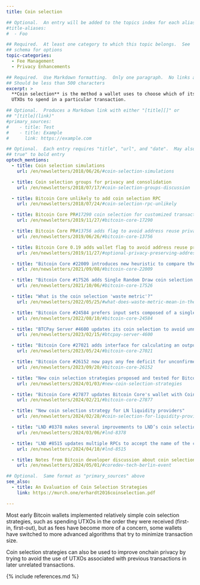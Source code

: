 ```yaml
---
title: Coin selection

## Optional.  An entry will be added to the topics index for each alias
#title-aliases:
#  - Foo

## Required.  At least one category to which this topic belongs.  See
## schema for options
topic-categories:
  - Fee Management
  - Privacy Enhancements

## Required.  Use Markdown formatting.  Only one paragraph.  No links allowed.
## Should be less than 500 characters
excerpt: >
  **Coin selection** is the method a wallet uses to choose which of its
  UTXOs to spend in a particular transaction.

## Optional.  Produces a Markdown link with either "[title][]" or
## "[title](link)"
#primary_sources:
#    - title: Test
#    - title: Example
#      link: https://example.com

## Optional.  Each entry requires "title", "url", and "date".  May also use "feature:
## true" to bold entry
optech_mentions:
  - title: Coin selection simulations
    url: /en/newsletters/2018/06/26/#coin-selection-simulations

  - title: Coin selection groups for privacy and consolidation
    url: /en/newsletters/2018/07/17/#coin-selection-groups-discussion

  - title: Bitcoin Core unlikely to add coin selection RPC
    url: /en/newsletters/2018/07/24/#coin-selection-rpc-unlikely

  - title: Bitcoin Core PR#17290 coin selection for customized transactions
    url: /en/newsletters/2019/11/27/#bitcoin-core-17290

  - title: Bitcoin Core PR#13756 adds flag to avoid address reuse privacy loss
    url: /en/newsletters/2019/06/26/#bitcoin-core-13756

  - title: Bitcoin Core 0.19 adds wallet flag to avoid address reuse privacy loss
    url: /en/newsletters/2019/11/27/#optional-privacy-preserving-address-management

  - title: "Bitcoin Core #22009 introduces new heuristic to compare the effectiveness of coin selection results"
    url: /en/newsletters/2021/09/08/#bitcoin-core-22009

  - title: "Bitcoin Core #17526 adds Single Random Draw coin selection algorithm"
    url: /en/newsletters/2021/10/06/#bitcoin-core-17526

  - title: "What is the coin selection 'waste metric'?"
    url: /en/newsletters/2022/05/25/#what-does-waste-metric-mean-in-the-context-of-coin-selection

  - title: "Bitcoin Core #24584 prefers input sets composed of a single output type for privacy"
    url: /en/newsletters/2022/08/10/#bitcoin-core-24584

  - title: "BTCPay Server #4600 updates its coin selection to avoid unnecessary inputs for payjoin"
    url: /en/newsletters/2023/02/15/#btcpay-server-4600

  - title: "Bitcoin Core #27021 adds interface for calculating an output's ancestor fee deficit"
    url: /en/newsletters/2023/05/24/#bitcoin-core-27021

  - title: "Bitcoin Core #26152 now pays any fee deficit for unconfirmed outputs chosen by coin selection"
    url: /en/newsletters/2023/09/20/#bitcoin-core-26152

  - title: "New coin selection strategies proposed and tested for Bitcoin Core"
    url: /en/newsletters/2024/01/03/#new-coin-selection-strategies

  - title: "Bitcoin Core #27877 updates Bitcoin Core's wallet with CoinGrinder coin selection strategy"
    url: /en/newsletters/2024/02/21/#bitcoin-core-27877

  - title: "New coin selection strategy for LN liquidity providers"
    url: /en/newsletters/2024/02/28/#coin-selection-for-liquidity-providers

  - title: "LND #8378 makes several improvements to LND’s coin selection features"
    url: /en/newsletters/2024/03/06/#lnd-8378

  - title: "LND #8515 updates multiple RPCs to accept the name of the coin selection strategy to be used"
    url: /en/newsletters/2024/04/10/#lnd-8515

  - title: Notes from Bitcoin developer discussion about coin selection
    url: /en/newsletters/2024/05/01/#coredev-tech-berlin-event

## Optional.  Same format as "primary_sources" above
see_also:
  - title: An Evaluation of Coin Selection Strategies
    link: https://murch.one/erhardt2016coinselection.pdf

---
```

Most early Bitcoin wallets implemented relatively simple coin
selection strategies, such as spending UTXOs in the order they were
received (first-in, first-out), but as fees have become more of a
concern, some wallets have switched to more advanced algorithms that
try to minimize transaction size.

Coin selection strategies can also be used to improve onchain privacy
by trying to avoid the use of UTXOs associated with previous
transactions in later unrelated transactions.

{% include references.md %}
